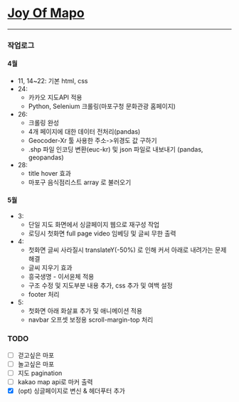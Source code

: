 # [Joy Of Mapo](https://joyofmapo.site)

---

### 작업로그

#### 4월

- 11, 14~22: 기본 html, css
- 24:
  - 카카오 지도API 적용
  - Python, Selenium 크롤링(마포구청 문화관광 홈페이지)
- 26:
  - 크롤링 완성
  - 4개 페이지에 대한 데이터 전처리(pandas)
  - Geocoder-Xr 툴 사용한 주소->위경도 값 구하기
  - .shp 파일 인코딩 변환(euc-kr) 및 json 파일로 내보내기 (pandas, geopandas)
- 28:
  - title hover 효과
  - 마포구 음식점리스트 array 로 불러오기

#### 5월

- 3:
  - 단일 지도 화면에서 싱글페이지 웹으로 재구성 작업
  - 로딩시 첫화면 full page video 임베딩 및 글씨 무한 출력
- 4:
  - 첫화면 글씨 사라질시 translateY(-50%) 로 인해 커서 아래로 내려가는 문제 해결
  - 글씨 지우기 효과
  - 흥국생명 - 이서윤체 적용
  - 구조 수정 및 지도부분 내용 추가, css 추가 및 여백 설정
  - footer 처리
- 5:
  - 첫화면 아래 화살표 추가 및 애니메이션 적용
  - navbar 오프셋 보정용 scroll-margin-top 처리

### TODO

- [ ] 걷고싶은 마포
- [ ] 놀고싶은 마포
- [ ] 지도 pagination
- [ ] kakao map api로 마커 출력
- [x] (opt) 싱글페이지로 변신 & 헤더푸터 추가
